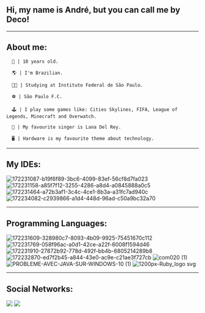 ##                                                    Hi, my name is André, but you can call me by Deco!

________________________________________________________________________________________________________________________________________________________________________

 ## About me:
   
      👨 | 18 years old.
      
      🌎 | I'm Brazilian.
      
      👨‍🎓 | Studying at Instituto Federal de São Paulo.
      
      ⚽️ | São Paulo F.C.
      
      🕹 | I play some games like: Cities Skylines, FIFA, League of Legends, Minecraft and Overwatch.
      
      🎤 | My favourite singer is Lana Del Rey.
      
      🖥 | Hardware is my favourite theme about technology.
        
________________________________________________________________________________________________________________________________________________________________________

## My IDEs:

![172231087-b19f6f89-3bc6-4099-83ef-56cf8d7fa023](https://user-images.githubusercontent.com/62211442/172234802-3ab57184-5ba3-4e61-a3fd-a84ffde8a7e4.png)
![172231158-a85f7f12-3255-4286-a8d4-a0845888a0c5](https://user-images.githubusercontent.com/62211442/172234833-6acc1635-c46a-4702-b6a5-14059bffd608.png)
![172231464-a72b3af1-3c4c-4ce1-8b3a-a31fc7ad940c](https://user-images.githubusercontent.com/62211442/172234864-385eae3e-5538-433d-be35-cca838d74dc0.png)
![172234082-c2939866-a1d4-448d-96ad-c50a9bc32a70](https://user-images.githubusercontent.com/62211442/172234905-d05a236b-eeb4-4dc6-b884-4cb5e0de3e73.png)

________________________________________________________________________________________________________________________________________________________________________

## Programming Languages:

![172231609-328980c7-8093-4b09-9925-75451670c112](https://user-images.githubusercontent.com/62211442/172235451-390744fe-442e-4834-9b07-4fcea9751c0c.png)
![172231769-058f96ac-a0d1-42ce-a22f-6008f1594d46](https://user-images.githubusercontent.com/62211442/172235476-1ca6a30d-dc9f-41c4-b31a-82925ef3a4dc.png)
![172231910-27872b92-778d-492f-bb4b-6805214289b8](https://user-images.githubusercontent.com/62211442/172235493-dfa97f1b-635e-4b73-a4c2-4025ed1b5838.png)
![172232870-ed7f2b45-a844-43e0-ac9e-c21ae3f727cb](https://user-images.githubusercontent.com/62211442/172235536-1cf864c5-61f3-4f3a-a79a-ebd662babccb.png)
![com020 (1)](https://user-images.githubusercontent.com/62211442/172236191-a150921f-9fdb-4a10-9b77-541c61cd7a5f.jpg)
![PROBLEME-AVEC-JAVA-SUR-WINDOWS-10 (1)](https://user-images.githubusercontent.com/62211442/172236572-b9ad0eee-d662-49c6-88ee-913059abd8b2.png)
![1200px-Ruby_logo svg](https://user-images.githubusercontent.com/62211442/178557223-b9338b94-92f1-4aec-9dee-76134552926f.png)

________________________________________________________________________________________________________________________________________________________________________

## Social Networks:

[![](https://user-images.githubusercontent.com/62211442/172486056-77da5316-b75a-43b9-9456-736fee6456d9.png)](https://twitter.com/decosawa)
[![](https://user-images.githubusercontent.com/62211442/172486888-d180ad28-7d66-4d1c-9563-602553c9b26a.png)](https://www.instagram.com/decotxr_/)
